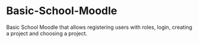 # Basic-School-Moodle
Basic School Moodle that allows registering users with roles, login, creating a project and choosing a project.
